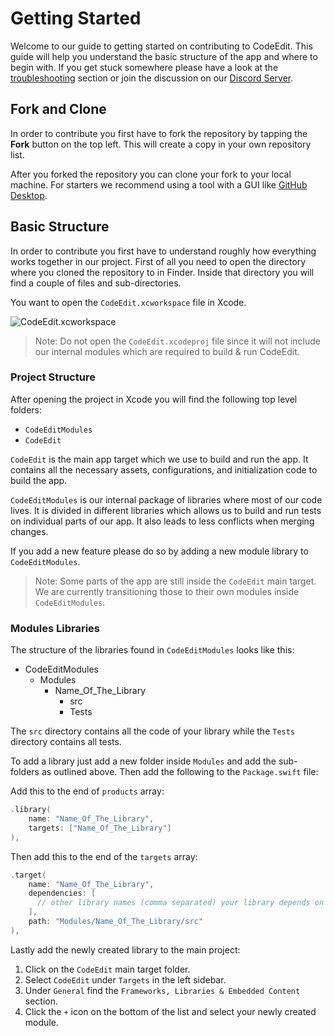 # Getting Started

Welcome to our guide to getting started on contributing to CodeEdit. This guide will help you understand the basic structure of the app and where to begin with. If you get stuck somewhere please have a look at the [troubleshooting](/Troubleshooting.md) section or join the discussion on our [Discord Server](https://discord.gg/vChUXVf9Em).

## Fork and Clone

In order to contribute you first have to fork the repository by tapping the **Fork** button on the top left. This will create a copy in your own repository list.

After you forked the repository you can clone your fork to your local machine. For starters we recommend using a tool with a GUI like [GitHub Desktop](https://desktop.github.com).

## Basic Structure

In order to contribute you first have to understand roughly how everything works together in our project.
First of all you need to open the directory where you cloned the repository to in Finder. Inside that directory you will find a couple of files and sub-directories.

You want to open the `CodeEdit.xcworkspace` file in Xcode.

![CodeEdit.xcworkspace](https://user-images.githubusercontent.com/9460130/158924759-42a61d23-4961-4bfb-8d44-930ec2427f0f.png)

> Note: Do not open the `CodeEdit.xcodeproj` file since it will not include our internal modules which are required to build & run CodeEdit.

### Project Structure

After opening the project in Xcode you will find the following top level folders:

* `CodeEditModules`
* `CodeEdit`

`CodeEdit` is the main app target which we use to build and run the app. It contains all the necessary assets, configurations, and initialization code to build the app.

`CodeEditModules` is our internal package of libraries where most of our code lives. It is divided in different libraries which allows us to build and run tests on individual parts of our app. It also leads to less conflicts when merging changes.

If you add a new feature please do so by adding a new module library to `CodeEditModules`.

> Note: Some parts of the app are still inside the `CodeEdit` main target. We are currently transitioning those to their own modules inside `CodeEditModules`.

### Modules Libraries

The structure of the libraries found in `CodeEditModules` looks like this:

* CodeEditModules
  * Modules
    * Name_Of_The_Library
      * src
      * Tests

The `src` directory contains all the code of your library while the `Tests` directory contains all tests.

To add a library just add a new folder inside `Modules` and add the sub-folders as outlined above. Then add the following to the `Package.swift` file:

Add this to the end of `products` array:

```swift
.library(
    name: "Name_Of_The_Library",
    targets: ["Name_Of_The_Library"]
),
```

Then add this to the end of the `targets` array:

```swift
.target(
    name: "Name_Of_The_Library",
    dependencies: [
      // other library names (comma separated) your library depends on
    ],
    path: "Modules/Name_Of_The_Library/src"
),
```

Lastly add the newly created library to the main project:

1. Click on the `CodeEdit` main target folder.
2. Select `CodeEdit` under `Targets` in the left sidebar.
3. Under `General` find the `Frameworks, Libraries & Embedded Content` section.
4. Click the `+` icon on the bottom of the list and select your newly created module.
